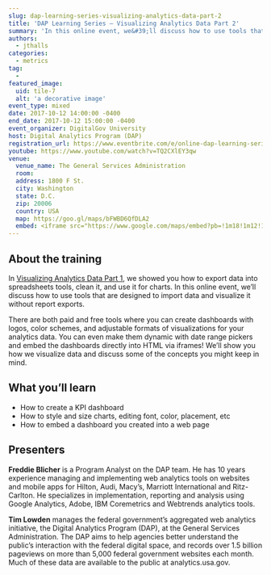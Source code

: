```yaml
---
slug: dap-learning-series-visualizing-analytics-data-part-2
title: 'DAP Learning Series – Visualizing Analytics Data Part 2'
summary: 'In this online event, we&#39;ll discuss how to use tools that are designed to import data and visualize it without report exports&#46;'
authors:
  - jthalls
categories:
  - metrics
tag:
  -
featured_image:
  uid: tile-7
  alt: 'a decorative image'
event_type: mixed
date: 2017-10-12 14:00:00 -0400
end_date: 2017-10-12 15:00:00 -0400
event_organizer: DigitalGov University
host: Digital Analytics Program (DAP)
registration_url: https://www.eventbrite.com/e/online-dap-learning-series-visualizing-analytics-data-part-2-registration-37759883829
youtube: https://www.youtube.com/watch?v=TQ2CXlEY3qw
venue:
  venue_name: The General Services Administration
  room:
  address: 1800 F St.
  city: Washington
  state: D.C.
  zip: 20006
  country: USA
  map: https://goo.gl/maps/bFWBD6QfDLA2
  embed: <iframe src="https://www.google.com/maps/embed?pb=!1m18!1m12!1m3!1d3105.1955944174774!2d-77.0446942846496!3d38.896642279570806!2m3!1f0!2f0!3f0!3m2!1i1024!2i768!4f13.1!3m3!1m2!1s0x89b7b7bad3b6c63b%3A0x6242d69a4da9e19e!2sGSA!5e0!3m2!1sen!2sus!4v1497972848692" width="555" height="350" frameborder="0" style="border:0" allowfullscreen></iframe>
---
```


## About the training

In [Visualizing Analytics Data Part 1](https://youtu.be/HSJq7OTaF0Q), we showed you how to export data into spreadsheets tools, clean it, and use it for charts. In this online event, we’ll discuss how to use tools that are designed to import data and visualize it without report exports.

There are both paid and free tools where you can create dashboards with logos, color schemes, and adjustable formats of visualizations for your analytics data. You can even make them dynamic with date range pickers and embed the dashboards directly into HTML via iframes! We’ll show you how we visualize data and discuss some of the concepts you might keep in mind.

## What you’ll learn

- How to create a KPI dashboard
- How to style and size charts, editing font, color, placement, etc
- How to embed a dashboard you created into a web page

## Presenters

**Freddie Blicher** is a Program Analyst on the DAP team. He has 10 years experience managing and implementing web analytics tools on websites and mobile apps for Hilton, Audi, Macy’s, Marriott International and Ritz-Carlton. He specializes in implementation, reporting and analysis using Google Analytics, Adobe, IBM Coremetrics and Webtrends analytics tools.

**Tim Lowden** manages the federal government’s aggregated web analytics initiative, the Digital Analytics Program (DAP), at the General Services Administration. The DAP aims to help agencies better understand the public’s interaction with the federal digital space, and records over 1.5 billion pageviews on more than 5,000 federal government websites each month. Much of these data are available to the public at analytics.usa.gov.
